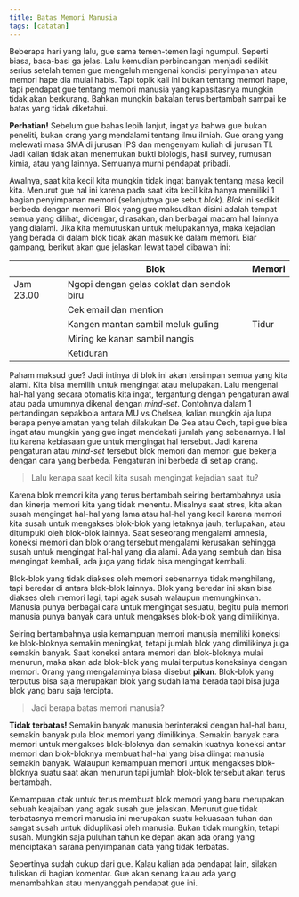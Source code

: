 ```yaml
---
title: Batas Memori Manusia
tags: [catatan]
---
```


Beberapa hari yang lalu, gue sama temen-temen lagi ngumpul. Seperti biasa, basa-basi ga jelas. Lalu kemudian perbincangan menjadi sedikit serius setelah temen gue mengeluh mengenai kondisi penyimpanan atau memori hape dia mulai habis. Tapi topik kali ini bukan tentang memori hape, tapi pendapat gue tentang memori manusia yang kapasitasnya mungkin tidak akan berkurang. Bahkan mungkin bakalan terus bertambah sampai ke batas yang tidak diketahui.

**Perhatian!** Sebelum gue bahas lebih lanjut, ingat ya bahwa gue bukan peneliti, bukan orang yang mendalami tentang ilmu ilmiah. Gue orang yang melewati masa SMA di jurusan IPS dan mengenyam kuliah di jurusan TI. Jadi kalian tidak akan menemukan bukti biologis, hasil survey, rumusan kimia, atau yang lainnya. Semuanya murni pendapat pribadi.

Awalnya, saat kita kecil kita mungkin tidak ingat banyak tentang masa kecil kita. Menurut gue hal ini karena pada saat kita kecil kita hanya memiliki 1 bagian penyimpanan memori (selanjutnya gue sebut *blok*). *Blok* ini sedikit berbeda dengan memori. Blok yang gue maksudkan disini adalah tempat semua yang dilihat, didengar, dirasakan, dan berbagai macam hal lainnya yang dialami. Jika kita memutuskan untuk melupakannya, maka kejadian yang berada di dalam blok tidak akan masuk ke dalam memori. Biar gampang, berikut akan gue jelaskan lewat tabel dibawah ini:

|           | Blok                                       | Memori     |
|-----------|--------------------------------------------|------------|
| Jam 23.00 | Ngopi dengan gelas coklat dan sendok biru  |            |
|           | Cek email dan mention                      |            |
|           | Kangen mantan sambil meluk guling          | Tidur      |
|           | Miring ke kanan sambil nangis              |            |
|           | Ketiduran                                  |            |

Paham maksud gue? Jadi intinya di blok ini akan tersimpan semua yang kita alami. Kita bisa memilih untuk mengingat atau melupakan. Lalu mengenai hal-hal yang secara otomatis kita ingat, tergantung dengan pengaturan awal atau pada umumnya dikenal dengan *mind-set*. Contohnya dalam 1 pertandingan sepakbola antara MU vs Chelsea, kalian mungkin aja lupa berapa penyelamatan yang telah dilakukan De Gea atau Cech, tapi gue bisa ingat atau mungkin yang gue ingat mendekati jumlah yang sebenarnya. Hal itu karena kebiasaan gue untuk mengingat hal tersebut. Jadi karena pengaturan atau *mind-set* tersebut blok memori dan memori gue bekerja dengan cara yang berbeda. Pengaturan ini berbeda di setiap orang.

> Lalu kenapa saat kecil kita susah mengingat kejadian saat itu?

Karena blok memori kita yang terus bertambah seiring bertambahnya usia dan kinerja memori kita yang tidak menentu. Misalnya saat stres, kita akan susah mengingat hal-hal yang lama atau hal-hal yang kecil karena memori kita susah untuk mengakses blok-blok yang letaknya jauh, terlupakan, atau ditumpuki oleh blok-blok lainnya. Saat seseorang mengalami amnesia, koneksi memori dan blok orang tersebut mengalami kerusakan sehingga susah untuk mengingat hal-hal yang dia alami. Ada yang sembuh dan bisa mengingat kembali, ada juga yang tidak bisa mengingat kembali.

Blok-blok yang tidak diakses oleh memori sebenarnya tidak menghilang, tapi beredar di antara blok-blok lainnya. Blok yang beredar ini akan bisa diakses oleh memori lagi, tapi agak susah walaupun memungkinkan. Manusia punya berbagai cara untuk mengingat sesuatu, begitu pula memori manusia punya banyak cara untuk mengakses blok-blok yang dimilikinya.

Seiring bertambahnya usia kemampuan memori manusia memiliki koneksi ke blok-bloknya semakin meningkat, tetapi jumlah blok yang dimilikinya juga semakin banyak. Saat koneksi antara memori dan blok-bloknya mulai menurun, maka akan ada blok-blok yang mulai terputus koneksinya dengan memori. Orang yang mengalaminya biasa disebut **pikun**. Blok-blok yang terputus bisa saja merupakan blok yang sudah lama berada tapi bisa juga blok yang baru saja tercipta.

> Jadi berapa batas memori manusia?

**Tidak terbatas!** Semakin banyak manusia berinteraksi dengan hal-hal baru, semakin banyak pula blok memori yang dimilikinya. Semakin banyak cara memori untuk mengakses blok-bloknya dan semakin kuatnya koneksi antar memori dan blok-bloknya membuat hal-hal yang bisa diingat manusia semakin banyak. Walaupun kemampuan memori untuk mengakses blok-bloknya suatu saat akan menurun tapi jumlah blok-blok tersebut akan terus bertambah.

Kemampuan otak untuk terus membuat blok memori yang baru merupakan sebuah keajaiban yang agak susah gue jelaskan. Menurut gue tidak terbatasnya memori manusia ini merupakan suatu kekuasaan tuhan dan sangat susah untuk diduplikasi oleh manusia. Bukan tidak mungkin, tetapi susah. Mungkin saja puluhan tahun ke depan akan ada orang yang menciptakan sarana penyimpanan data yang tidak terbatas.

Sepertinya sudah cukup dari gue. Kalau kalian ada pendapat lain, silakan tuliskan di bagian komentar. Gue akan senang kalau ada yang menambahkan atau menyanggah pendapat gue ini.
